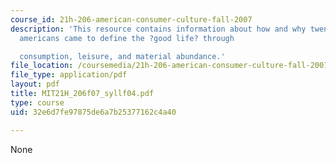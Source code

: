 ```yaml
---
course_id: 21h-206-american-consumer-culture-fall-2007
description: 'This resource contains information about how and why twentieth-century
  americans came to define the ?good life? through

  consumption, leisure, and material abundance.'
file_location: /coursemedia/21h-206-american-consumer-culture-fall-2007/32e6d7fe97875de6a7b25377162c4a40_MIT21H_206f07_syllf04.pdf
file_type: application/pdf
layout: pdf
title: MIT21H_206f07_syllf04.pdf
type: course
uid: 32e6d7fe97875de6a7b25377162c4a40

---
```

None